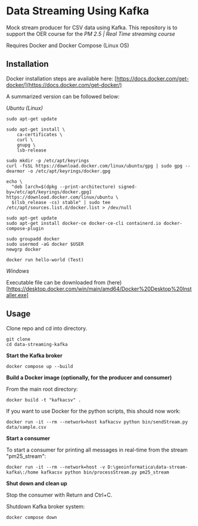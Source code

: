 Data Streaming Using Kafka
============

Mock stream producer for CSV data using Kafka. This repository is to support the OER course for the *PM 2.5 | Real Time streaming course*

Requires Docker and Docker Compose (Linux OS)

Installation
-------------------

Docker installation steps are available here: [https://docs.docker.com/get-docker/](https://docs.docker.com/get-docker/)

A summarized version can be followed below:

*Ubuntu (Linux)*

```
sudo apt-get update

sudo apt-get install \
    ca-certificates \
    curl \
    gnupg \
    lsb-release
    
sudo mkdir -p /etc/apt/keyrings
curl -fsSL https://download.docker.com/linux/ubuntu/gpg | sudo gpg --dearmor -o /etc/apt/keyrings/docker.gpg

echo \
  "deb [arch=$(dpkg --print-architecture) signed-by=/etc/apt/keyrings/docker.gpg] https://download.docker.com/linux/ubuntu \
  $(lsb_release -cs) stable" | sudo tee /etc/apt/sources.list.d/docker.list > /dev/null
  
sudo apt-get update
sudo apt-get install docker-ce docker-ce-cli containerd.io docker-compose-plugin

sudo groupadd docker
sudo usermod -aG docker $USER
newgrp docker

docker run hello-world (Test)

```

*Windows*

Executable file can be downloaded from (here)[https://desktop.docker.com/win/main/amd64/Docker%20Desktop%20Installer.exe]


Usage
-------------------

Clone repo and cd into directory.

```
git clone 
cd data-streaming-kafka
```

**Start the Kafka broker**

```
docker compose up --build
```

**Build a Docker image (optionally, for the producer and consumer)**

From the main root directory:

```
docker build -t "kafkacsv" .
```

If you want to use Docker for the python scripts, this should now work:

```
docker run -it --rm --network=host kafkacsv python bin/sendStream.py data/sample.csv
```

**Start a consumer**

To start a consumer for printing all messages in real-time from the stream "pm25_stream":

```
docker run -it --rm --network=host -v D:\geoinformatica\data-stream-kafka\:/home kafkacsv python bin/processStream.py pm25_stream
```

**Shut down and clean up**

Stop the consumer with Return and Ctrl+C.

Shutdown Kafka broker system:

```
docker compose down
```
